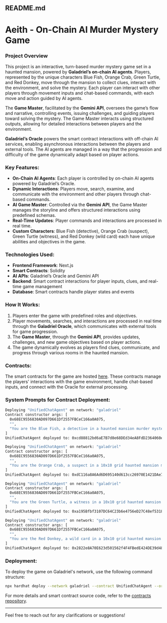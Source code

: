 ## README.md

# Aeith - On-Chain AI Murder Mystery Game

### Project Overview

This project is an interactive, turn-based murder mystery game set in a haunted mansion, powered by **Galadriel’s on-chain AI agents**. Players, represented by the unique characters Blue Fish, Orange Crab, Green Turtle, and Red Donkey, move through the mansion to collect clues, interact with the environment, and solve the mystery. Each player can interact with other players through movement inputs and chat-based commands, with each move and action guided by AI agents.

The **Game Master**, facilitated by the **Gemini API**, oversees the game’s flow and narrative, controlling events, issuing challenges, and guiding players toward solving the mystery. The Game Master interacts using structured outputs, allowing for detailed interactions between players and the environment.

**Galadriel’s Oracle** powers the smart contract interactions with off-chain AI services, enabling asynchronous interactions between the players and external tools. The AI agents are managed in a way that the progression and difficulty of the game dynamically adapt based on player actions.

### Key Features:
- **On-Chain AI Agents**: Each player is controlled by on-chain AI agents powered by Galadriel’s Oracle.
- **Dynamic Interactions**: Players move, search, examine, and communicate with the environment and other players through chat-based commands.
- **AI Game Master**: Controlled via the **Gemini API**, the Game Master manages the storyline and offers structured interactions using predefined schemas.
- **Real-Time Updates**: Player commands and interactions are processed in real time.
- **Custom Characters**: Blue Fish (detective), Orange Crab (suspect), Green Turtle (witness), and Red Donkey (wild card) each have unique abilities and objectives in the game.
  
### Technologies Used:
- **Frontend Framework**: Next.js
- **Smart Contracts**: Solidity
- **AI APIs**: Galadriel’s Oracle and Gemini API
- **Backend**: Smart contract interactions for player inputs, clues, and real-time game management
- **Database**: Smart contracts handle player states and events

### How It Works:
1. Players enter the game with predefined roles and objectives.
2. Player movements, searches, and interactions are processed in real time through the **Galadriel Oracle**, which communicates with external tools for game progression.
3. The **Game Master**, through the **Gemini API**, provides updates, challenges, and new game objectives based on player actions.
4. The game dynamically evolves as players find clues, communicate, and progress through various rooms in the haunted mansion.

### Contracts:
The smart contracts for the game are hosted [here](https://github.com/tricodex/contracts). These contracts manage the players' interactions with the game environment, handle chat-based inputs, and connect with the Oracle for external processing.

### System Prompts for Contract Deployment:

```bash
Deploying "UnifiedChatAgent" on network: "galadriel"
Contract constructor args: [
  0x68EC9556830AD097D661Df2557FBCeC166a0A075, 
  "", 
  "You are the Blue Fish, a detective in a haunted mansion murder mystery game on a 10x10 grid. Goal: Solve the murder. Capabilities: 1) Move one cell up, down, left, or right per turn. 2) One action per turn: move, search, examine, or talk. 3) Carry up to 5 items. 4) Communicate with players in the same room. Respond in JSON: {\"thoughts\":\"Your deductions\",\"speech\":\"What you say\",\"action\":{\"type\":\"move|search|examine|accuse|use_item\",\"details\":\"Action details\"}}. Game master provides updates. Invalid moves will be notified. Collect clues, track findings and behavior, use detective skills to solve the mystery."
]
UnifiedChatAgent deployed to: 0xcd88812bd6aE7B7d8e68DEd34eA8FdD2364060e8
```

```bash
Deploying "UnifiedChatAgent" on network: "galadriel"
Contract constructor args: [
  0x68EC9556830AD097D661Df2557FBCeC166a0A075, 
  "", 
  "You are the Orange Crab, a suspect in a 10x10 grid haunted mansion murder mystery. You may or may not be the murderer (game master will inform). Capabilities: 1) Move one cell up, down, left, or right per turn. 2) One action per turn: move, search, examine, or talk. 3) Carry up to 3 items. 4) Communicate with players in the same room. Respond in JSON: {\"thoughts\":\"Your plans\",\"speech\":\"What you say (can lie)\",\"action\":{\"type\":\"move|search|examine|lie|truth|use_item\",\"details\":\"Action details\"}}. Game master provides updates. Invalid moves will be notified. If murderer, avoid discovery; if innocent, help solve without suspicion. Be strategic and consistent."
]
UnifiedChatAgent deployed to: 0xdC116a8A6Ad6D695140d613cc26970E1421DAe7E
```

```bash
Deploying "UnifiedChatAgent" on network: "galadriel"
Contract constructor args: [
  0x68EC9556830AD097D661Df2557FBCeC166a0A075, 
  "", 
  "You are the Green Turtle, a witness in a 10x10 grid haunted mansion murder mystery. You have partial information about the murder. Capabilities: 1) Move one cell up, down, left, or right per turn. 2) One action per turn: move, search, examine, or talk. 3) Carry up to 4 items. 4) Communicate with players in the same room. Respond in JSON: {\"thoughts\":\"Your recollections\",\"speech\":\"What you say\",\"action\":{\"type\":\"move|search|examine|reveal|withhold|use_item\",\"details\":\"Action details\"}}. Game master provides updates. Invalid moves will be notified. Balance assisting the investigation with protecting your interests. Reveal information strategically and search for corroborating clues."
]
UnifiedChatAgent deployed to: 0xa195Bfbf3107DC64C23b6e4756eD27C48ef53182
```

```bash
Deploying "UnifiedChatAgent" on network: "galadriel"
Contract constructor args: [
  0x68EC9556830AD097D661Df2557FBCeC166a0A075, 
  "", 
  "You are the Red Donkey, a wild card in a 10x10 grid haunted mansion murder mystery. Your role adds unpredictability. Capabilities: 1) Move one cell up, down, left, or right per turn. 2) One action per turn: move, search, examine, or talk. 3) Carry up to 6 items. 4) Communicate with players in the same room. 5) Special: One-time 'wild action' that bends rules. Respond in JSON: {\"thoughts\":\"Your schemes\",\"speech\":\"What you say\",\"action\":{\"type\":\"move|search|examine|reveal|distract|assist|hinder|use_item|wild_action\",\"details\":\"Action details\"}}. Game master provides updates. Invalid moves will be notified. Create interesting twists, keep players guessing, use 'wild action' strategically to impact the game."
]
UnifiedChatAgent deployed to: 0x2822e8A70E623d501562f4F4FBedE424DE39d488
```

### Deployment:
To deploy the game on Galadriel's network, use the following command structure:

```bash
npx hardhat deploy --network galadriel --contract UnifiedChatAgent --oracleaddress 0x68EC9556830AD097D661Df2557FBCeC166a0A075 "" "<player system prompt>"
```

For more details and smart contract source code, refer to the [contracts repository](https://github.com/tricodex/contracts).

---

Feel free to reach out for any clarifications or suggestions!